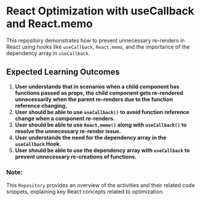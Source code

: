 # React Optimization with useCallback and React.memo

This repository demonstrates how to prevent unnecessary re-renders in React using hooks like `useCallback`, `React.memo`, and the importance of the dependency array in `useCallback`.

## Expected Learning Outcomes

1. **User understands that in scenarios when a child component has functions passed as props, the child component gets re-rendered unnecessarily when the parent re-renders due to the function reference changing.**
2. **User should be able to use `useCallback()` to avoid function reference change when a component re-renders.**
3. **User should be able to use `React.memo()` along with `useCallback()` to resolve the unnecessary re-render issue.**
4. **User understands the need for the dependency array in the `useCallback` Hook.**
5. **User should be able to use the dependency array with `useCallback` to prevent unnecessary re-creations of functions.**


<!-- ## Activities and Use Cases

### ELO 1: Child Component Re-renders Due to Function Reference Change

#### File: `src/Tasks/ELO1.jsx`

```jsx
import React, { useState } from 'react';

const Child = ({ onClick }) => {
  console.log("Child re-rendered");  // Log when child is re-rendered
  return (
    <div>
      <button onClick={onClick}>Click me</button>
    </div>
  );
};

const Activity1 = () => {
  const [count, setCount] = useState(0);

  const handleClick = () => {
    console.log("Button clicked in Parent");
  };

  console.log("Parent re-rendered");  // Log when parent is re-rendered
  return (
    <div>
      <h1>Count: {count}</h1>
      <button onClick={() => setCount(count + 1)}>Increment Count</button>
      <Child onClick={handleClick} />
    </div>
  );
};

export default Activity1;
```

### Activity 2: Use useCallback to Prevent Function Reference Change
#### File: src/Tasks/Activity2.jsx
```jsx
Copy code
import React, { useCallback, useState } from 'react';

const Child = ({ onClick }) => {
  console.log("Child re-rendered");  // Log when child is re-rendered
  return (
    <div>
      <button onClick={onClick}>Click me</button>
    </div>
  );
};

const Activity2 = () => {
  const [count, setCount] = useState(0);

  const handleClick = useCallback(() => {
    console.log("Button clicked in Parent");
  }, []);  // Memoized function with no dependencies

  console.log("Parent re-rendered");  // Log when parent is re-rendered
  return (
    <div>
      <h2>2. User should be able to use useCallback() to avoid function reference change when a component re-renders.</h2>
      <h1>Count: {count}</h1>
      <button onClick={() => setCount(count + 1)}>Increment Count</button>
      <Child onClick={handleClick} />
    </div>
  );
};

export default Activity2;
```

### Activity 3: Use React.memo() to Resolve Unnecessary Re-renders
#### File: src/Tasks/Activity3.jsx
```jsx
Copy code
import React, { useCallback, useState, memo } from 'react';

const MemoChild = memo(({ onClick }) => {
  console.log("MemoChild re-rendered");
  return (
    <div>
      <button onClick={onClick}>Click Me</button>
    </div>
  );
});

const Activity3 = () => {
  const [count, setCount] = useState(0);

  const handleClick = useCallback(() => {
    console.log("Button clicked in Parent");
  }, []);  // Memoized function with no dependencies

  console.log("Parent re-rendered");  // Log when parent is re-rendered
  return (
    <div>
      <h2>3. User should be able to use React.Memo() along with useCallback() to resolve the unnecessary re-render issue.</h2>
      <h1>Count: {count}</h1>
      <button onClick={() => setCount(count + 1)}>Increment Count</button>
      <MemoChild onClick={handleClick} />
    </div>
  );
};

export default Activity3;
```
### Activity 4: Understanding the Need for a Dependency Array in useCallback
#### File: src/Tasks/Activity4.jsx
```jsx
Copy code
import React, { useState, useCallback } from 'react';

const Activity4 = () => {
  const [count, setCount] = useState(0);

  // Without dependency array, the function is recreated on every render
  const handleClickWithoutDeps = useCallback(() => {
    console.log("Button clicked, count is:", count);
  });

  return (
    <div>
      <h2>4. User understands the need for the dependency array in useCallback Hook.</h2>
      <h1>Count: {count}</h1>
      <button onClick={() => setCount(count + 1)}>Increment Count</button>
      <div>
        <h3>Handle Click Without Dependency Array:</h3>
        <button onClick={handleClickWithoutDeps}>Click Without Deps</button>
      </div>
    </div>
  );
};

export default Activity4;
```

### Activity 5: Using the Dependency Array with useCallback
#### File: src/Tasks/Activity5.jsx
```jsx
Copy code
import React, { useCallback, useState } from 'react';

const Activity5 = () => {
  const [count, setCount] = useState(0);
  const [name, setName] = useState('John');

  const handleClickWithCount = useCallback(() => {
    console.log("Button clicked, count is:", count);
  }, [count]); // Dependency on `count`

  const handleClickWithName = useCallback(() => {
    console.log("Button clicked, name is:", name);
  }, [name]); // Dependency on `name`

  return (
    <div>
      <h2>5. User should be able to use dependency array with useCallback.</h2>
      <h1>Count: {count}</h1>
      <button onClick={() => setCount(count + 1)}>Increment Count</button>

      <h1>Name: {name}</h1>
      <button onClick={() => setName(name === 'Ganesh' ? 'Tarun' : 'Ganesh')}>Toggle Name</button>

      <div>
        <h3>Handle Click with Count Dependency:</h3>
        <button onClick={handleClickWithCount}>Click with Count</button>
      </div>

      <div>
        <h3>Handle Click with Name Dependency:</h3>
        <button onClick={handleClickWithName}>Click with Name</button>
      </div>
    </div>
  );
};

export default Activity5;
``` -->

### Note: 
This `Repository` provides an overview of the activities and their related code snippets, explaining key React concepts related to optimization.
